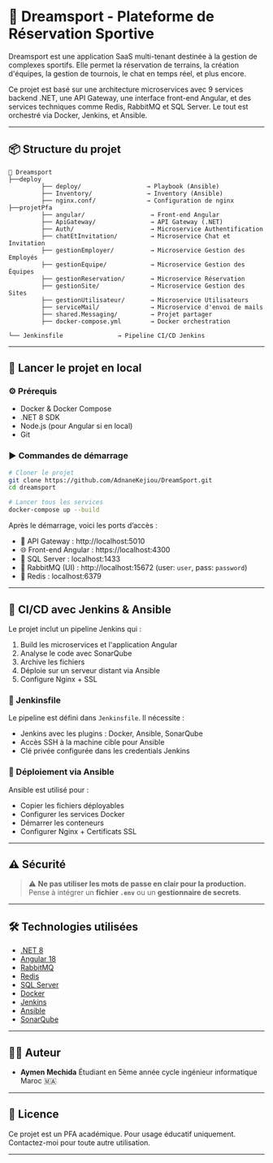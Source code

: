 # 🎯 Dreamsport - Plateforme de Réservation Sportive

Dreamsport est une application SaaS multi-tenant destinée à la gestion de complexes sportifs. Elle permet la réservation de terrains, la création d'équipes, la gestion de tournois, le chat en temps réel, et plus encore.

Ce projet est basé sur une architecture microservices avec 9 services backend .NET, une API Gateway, une interface front-end Angular, et des services techniques comme Redis, RabbitMQ et SQL Server. Le tout est orchestré via Docker, Jenkins, et Ansible.

---

## 📦 Structure du projet

```
📁 Dreamsport
├──deploy
         ├── deploy/                  → Playbook (Ansible)
         ├── Inventory/               → Inventory (Ansible)
         ├── nginx.conf/              → Configuration de nginx
├──projetPfa
         ├── angular/                  → Front-end Angular
         ├── ApiGateway/               → API Gateway (.NET)
         ├── Auth/                     → Microservice Authentification
         ├── chatEtInvitation/         → Microservice Chat et Invitation
         ├── gestionEmployer/          → Microservice Gestion des Employés
         ├── gestionEquipe/            → Microservice Gestion des Équipes
         ├── gestionReservation/       → Microservice Réservation
         ├── gestionSite/              → Microservice Gestion des Sites
         ├── gestionUtilisateur/       → Microservice Utilisateurs
         ├── serviceMail/              → Microservice d'envoi de mails
         ├── shared.Messaging/         → Projet partager 
         ├── docker-compose.yml        → Docker orchestration

└── Jenkinsfile               → Pipeline CI/CD Jenkins
```

---

## 🚀 Lancer le projet en local

### ⚙️ Prérequis

- Docker & Docker Compose
- .NET 8 SDK
- Node.js (pour Angular si en local)
- Git

### ▶️ Commandes de démarrage

```bash
# Cloner le projet
git clone https://github.com/AdnaneKejiou/DreamSport.git
cd dreamsport

# Lancer tous les services
docker-compose up --build
```

Après le démarrage, voici les ports d’accès :
- 🧠 API Gateway : http://localhost:5010
- 🌐 Front-end Angular : https://localhost:4300
- 🐘 SQL Server : localhost:1433
- 🐇 RabbitMQ (UI) : http://localhost:15672 (user: `user`, pass: `password`)
- 🔴 Redis : localhost:6379

---

## 🔧 CI/CD avec Jenkins & Ansible

Le projet inclut un pipeline Jenkins qui :

1. Build les microservices et l'application Angular
2. Analyse le code avec SonarQube
3. Archive les fichiers
4. Déploie sur un serveur distant via Ansible
5. Configure Nginx + SSL

### 📁 Jenkinsfile

Le pipeline est défini dans `Jenkinsfile`. Il nécessite :

- Jenkins avec les plugins : Docker, Ansible, SonarQube
- Accès SSH à la machine cible pour Ansible
- Clé privée configurée dans les credentials Jenkins

### 📁 Déploiement via Ansible

Ansible est utilisé pour :

- Copier les fichiers déployables
- Configurer les services Docker
- Démarrer les conteneurs
- Configurer Nginx + Certificats SSL

---

## ⚠️ Sécurité

> ⚠️ **Ne pas utiliser les mots de passe en clair pour la production.**
> Pense à intégrer un **fichier `.env`** ou un **gestionnaire de secrets**.

---

## 🛠️ Technologies utilisées

- [.NET 8](https://dotnet.microsoft.com/)
- [Angular 18](https://angular.io/)
- [RabbitMQ](https://www.rabbitmq.com/)
- [Redis](https://redis.io/)
- [SQL Server](https://www.microsoft.com/en-us/sql-server/)
- [Docker](https://www.docker.com/)
- [Jenkins](https://www.jenkins.io/)
- [Ansible](https://www.ansible.com/)
- [SonarQube](https://www.sonarsource.com/)

---

## 👨‍💻 Auteur

- **Aymen Mechida**
  Étudiant en 5ème année cycle ingénieur informatique
  Maroc 🇲🇦

---

## 📝 Licence

Ce projet est un PFA académique. Pour usage éducatif uniquement. Contactez-moi pour toute autre utilisation.

---
